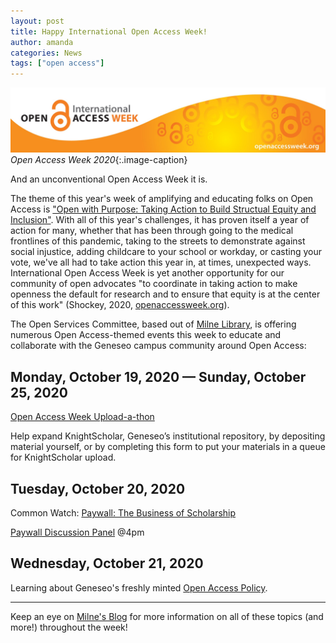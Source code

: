 ```yaml
---
layout: post
title: Happy International Open Access Week!
author: amanda
categories: News
tags: ["open access"]
---
```

![Open Access Week logo](/images/oaweek.jpg)
*Open Access Week 2020*{:.image-caption}

And an unconventional Open Access Week it is. 

<span class="drop">T</span>he theme of this year's week of amplifying and educating folks on Open Access is ["Open with Purpose: Taking Action to Build Structual Equity and Inclusion"](http://www.openaccessweek.org/profiles/blogs/2020-theme-announcement-english). With all of this year's challenges, it has proven itself a year of action for many, whether that has been through going to the medical frontlines of this pandemic, taking to the streets to demonstrate against social injustice, adding childcare to your school or workday, or casting your vote, we've all had to take action this year in, at times, unexpected ways. International Open Access Week is yet another opportunity for our community of open advocates "to coordinate in taking action to make openness the default for research and to ensure that equity is at the center of this work" (Shockey, 2020, [openaccessweek.org](openaccessweek.org/profiles/blogs/2020-theme-announcement-english)).

The Open Services Committee, based out of [Milne Library](https://www.geneseo.edu/library), is offering numerous Open Access-themed events this week to educate and collaborate with 
the Geneseo campus community around Open Access:

<!--more-->

## Monday, October 19, 2020 — Sunday, October 25, 2020

[Open Access Week Upload-a-thon](https://news.milne-library.org/open-access-week-iis-october-19-25-contribute-to-oa-and-submit-your-work-to-geneseo-knightscholar/)

Help expand KnightScholar, Geneseo’s institutional repository, by depositing material yourself, or by completing this form to put your materials in a queue for KnightScholar upload.

## Tuesday, October 20, 2020

Common Watch: [Paywall: The Business of Scholarship](https://paywallthemovie.com/)

[Paywall Discussion Panel](https://forms.gle/Zy6yBbWHRfoqmu2UA) @4pm

## Wednesday, October 21, 2020

Learning about Geneseo's freshly minted [Open Access Policy](https://www.geneseo.edu/cdl/open-access). 

---

Keep an eye on [Milne's Blog](https://news.milne-library.org/) for more information on all of these topics (and more!) throughout the week! 


